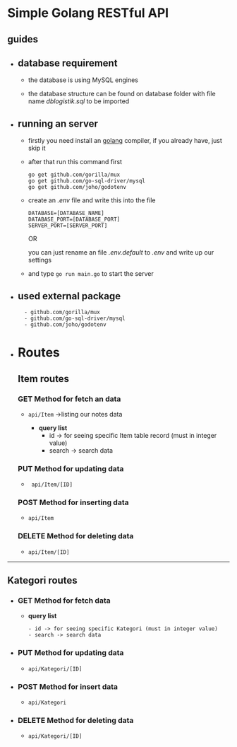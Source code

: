 # Simple Golang RESTful API



## guides

- ## database requirement
  
  - the database is using MySQL engines
  
  -  the database structure can be found on database folder with file name <em>dblogistik.sql</em> to be imported
  

- ## running an server 
  
  - firstly you need install an [golang](https://golang.org/dl/ "link to download the golang compiler") compiler, if you already have, just skip it

  - after that run this command first
  
    ```
    go get github.com/gorilla/mux
    go get github.com/go-sql-driver/mysql
    go get github.com/joho/godotenv
    ```

  - create an <em>.env</em> file and write this into the file
    
    ```
    DATABASE=[DATABASE_NAME]
    DATABASE_PORT=[DATABASE_PORT]
    SERVER_PORT=[SERVER_PORT]

    ```
    OR

    you can just rename an file <em>.env.default</em> to <em>.env</em> and write up our settings

  - and type ` go run main.go ` to start the server
  

- ## used external package
  
  ```
    - github.com/gorilla/mux
    - github.com/go-sql-driver/mysql
    - github.com/joho/godotenv
  ```


- # Routes
  
  
  ## Item routes

  
  ### GET Method for fetch an data

    - ` api/Item ` ->listing our notes data
      
      - __query list__
        - id -> for seeing specific Item table record (must in integer value)
        - search -> search data
  
  ### PUT Method for updating data
    
    - ` api/Item/[ID]`

  ### POST Method for inserting data

    - ` api/Item `

  ### DELETE Method for deleting data

    - ` api/Item/[ID] `

-------------------------------------------------------------

  ## Kategori routes

- ### GET Method for fetch data

  - __query list__
  
        - id -> for seeing specific Kategori (must in integer value)
        - search -> search data
  

- ### PUT Method for updating data
  
  - ` api/Kategori/[ID] ` 

- ### POST Method for insert data
  
   - `api/Kategori` 

- ### DELETE Method for deleting data
  
  - `api/Kategori/[ID]`